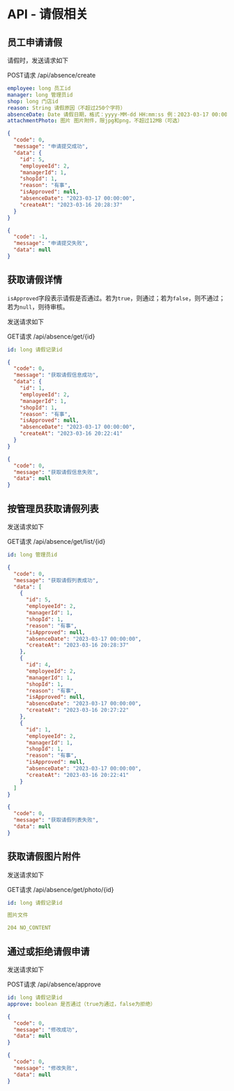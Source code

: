 # API - 请假相关

## 员工申请请假
请假时，发送请求如下

POST请求 /api/absence/create
```yaml
employee: long 员工id
manager: long 管理员id
shop: long 门店id
reason: String 请假原因（不超过250个字符）
absenceDate: Date 请假日期，格式：yyyy-MM-dd HH:mm:ss 例：2023-03-17 00:00:00
attachmentPhoto: 图片 图片附件，限jpg和png，不超过12MB（可选）
```
```json
{
  "code": 0,
  "message": "申请提交成功",
  "data": {
    "id": 5,
    "employeeId": 2,
    "managerId": 1,
    "shopId": 1,
    "reason": "有事",
    "isApproved": null,
    "absenceDate": "2023-03-17 00:00:00",
    "createAt": "2023-03-16 20:28:37"
  }
}
```
```json
{
  "code": -1,
  "message": "申请提交失败",
  "data": null
}
```

## 获取请假详情
```isApproved```字段表示请假是否通过。若为```true```，则通过；若为```false```，则不通过；若为```null```，则待审核。

发送请求如下

GET请求 /api/absence/get/{id}
```yaml
id: long 请假记录id
```
```json
{
  "code": 0,
  "message": "获取请假信息成功",
  "data": {
    "id": 1,
    "employeeId": 2,
    "managerId": 1,
    "shopId": 1,
    "reason": "有事",
    "isApproved": null,
    "absenceDate": "2023-03-17 00:00:00",
    "createAt": "2023-03-16 20:22:41"
  }
}
```
```json
{
  "code": 0,
  "message": "获取请假信息失败",
  "data": null
}
```

## 按管理员获取请假列表
发送请求如下

GET请求 /api/absence/get/list/{id}
```yaml
id: long 管理员id
```
```json
{
  "code": 0,
  "message": "获取请假列表成功",
  "data": [
    {
      "id": 5,
      "employeeId": 2,
      "managerId": 1,
      "shopId": 1,
      "reason": "有事",
      "isApproved": null,
      "absenceDate": "2023-03-17 00:00:00",
      "createAt": "2023-03-16 20:28:37"
    },
    {
      "id": 4,
      "employeeId": 2,
      "managerId": 1,
      "shopId": 1,
      "reason": "有事",
      "isApproved": null,
      "absenceDate": "2023-03-17 00:00:00",
      "createAt": "2023-03-16 20:27:22"
    },
    {
      "id": 1,
      "employeeId": 2,
      "managerId": 1,
      "shopId": 1,
      "reason": "有事",
      "isApproved": null,
      "absenceDate": "2023-03-17 00:00:00",
      "createAt": "2023-03-16 20:22:41"
    }
  ]
}
```
```json
{
  "code": 0,
  "message": "获取请假列表失败",
  "data": null
}
```

## 获取请假图片附件
发送请求如下

GET请求 /api/absence/get/photo/{id}
```yaml
id: long 请假记录id
```
```yaml
图片文件
```
```yaml
204 NO_CONTENT
```

## 通过或拒绝请假申请
发送请求如下

POST请求 /api/absence/approve
```yaml
id: long 请假记录id
approve: boolean 是否通过（true为通过，false为拒绝）
```
```json
{
  "code": 0,
  "message": "修改成功",
  "data": null
}
```
```json
{
  "code": 0,
  "message": "修改失败",
  "data": null
}
```